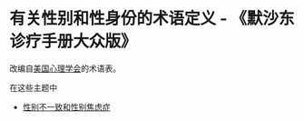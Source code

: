 # 有关性别和性身份的术语定义 - 《默沙东诊疗手册大众版》

改编自[美国心理学会](https://www.apa.org/monitor/2018/09/ce-corner-glossary)的术语表。

在这些主题中

-   [性别不一致和性别焦虑症](/home/mental-health-disorders/gender-incongruence-and-gender-dysphoria/gender-incongruence-and-gender-dysphoria)

